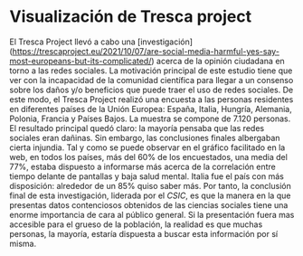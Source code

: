 # Visualización de Tresca project
El Tresca Project llevó a cabo una [investigación] (https://trescaproject.eu/2021/10/07/are-social-media-harmful-yes-say-most-europeans-but-its-complicated/) acerca de la opinión ciudadana en torno a las redes sociales. La motivación principal de este estudio tiene que ver con la incapacidad de la comunidad científica para llegar a un consenso sobre los daños y/o beneficios que puede traer el uso de redes sociales. 
De este modo, el Tresca Project realizó una encuesta a las personas residentes en diferentes países de la Unión Europea: España, Italia, Hungría, Alemania, Polonia, Francia y Países Bajos. La muestra se compone de 7.120 personas. El resultado principal quedó claro: la mayoría pensaba que las redes sociales eran dañinas. Sin embargo, las conclusiones finales albergaban cierta injundia.
Tal y como se puede observar en el gráfico facilitado en la web, en todos los países, más del 60% de los encuestados, una media del 77%, estaba dispuesto a informarse más acerca de la correlación entre tiempo delante de pantallas y baja salud mental. Italia fue el país con más disposición: alrededor de un 85% quiso saber más.
Por tanto, la conclusión final de esta investigación, liderada por el *CSIC*, es que la manera en la que presentas datos contenciosos obtenidos de las ciencias sociales tiene una enorme importancia de cara al público general. Si la presentación fuera mas accesible para el grueso de la población, la realidad es que muchas personas, la mayoría, estaría dispuesta a buscar esta información por sí misma.
